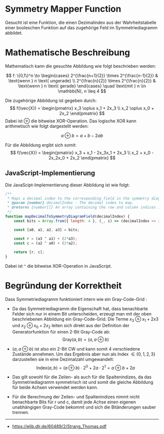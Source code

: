 
# Symmetry Mapper Function

Gesucht ist eine Funktion, die einen Dezimalindex aus der Wahrheitstabelle einer booleschen Funktion auf das zugehörige Feld im Symmetriediagramm abbildet. 
# Mathematische Beschreibung
Mathematisch kann die gesuchte Abbildung wie folgt beschrieben werden:

$$
f: \{0,1\}^n \to \begin{cases}
    2^{\frac{n+1}{2}} \times 2^{\frac{n-1}{2}} & \text{wenn } n \text{ ungerade} \\
    2^{\frac{n}{2}} \times 2^{\frac{n}{2}} & \text{wenn } n \text{ gerade}
\end{cases} \quad \text{mit } n \in \mathbb{N}, n \leq 4
$$

Die zugehörige Abbildung ist gegeben durch:
$$
f(\vec{X}) = \begin{pmatrix}
    x_3 \oplus x_1 + 2x_3  \\
    x_2 \oplus x_0 + 2x_2 
\end{pmatrix}
$$
Dabei ist $\oplus$ die bitweise XOR-Operation.
Das logische XOR kann arithmetisch wie folgt dargestellt werden:

$$
a \oplus b = a + b - 2ab
$$



Für die Abbildung ergibt sich somit:
$$
f(\vec{X}) = \begin{pmatrix}
    x_3 + x_1 - 2x_3x_1 + 2x_3 \\
    x_2 + x_0 - 2x_2x_0 + 2x_2
\end{pmatrix}
$$
## JavaScript-Implementierung
Die JavaScipt-Implementierung dieser Abbildung ist wie folgt:


```js
/**
 * Maps a decimal index to the corresponding field in the symmetry diagram.
 * @param {number} decimalIndex - The decimal index to map.
 * @returns {number[]} An array containing the row and column indices in the symmetry diagram.
 */
function mapDecimalToSymmetryDiagramField(decimalIndex) {
    const bits = Array.from({ length: 4 }, (_, i) => (decimalIndex >> i) & 1);

    const [a0, a1, a2, a3] = bits;

    const r = (a3 ^ a1) + (2*a3);
    const c = (a2 ^ a0) + (2*a2);
    
    return [r, c];
}
```
Dabei ist `^` die bitweise XOR-Operation in JavaScript.

# Begründung der Korrektheit

Dass Symmetriediagramm funktioniert intern wie ein Gray-Code-Grid :
- Da das Symmetriediagramm die Eigenschaft hat, dass benachbarte Felder sich nur in einem Bit unterscheiden, erzeugt man mit der oben beschriebenen Abbildung ein Gray-Code-Grid. Die Terme $x_3 \oplus x_1 + 2x3$ und $x_2 \oplus x_0 + 2x_2$ leiten sich direkt aus der Definition der Generatorfunktion für einen 2-Bit Gray-Code ab:
$$
\text{Gray}(a,b) = (a,a \oplus b )
$$

- $(a,a \oplus b )$ ist also ein 2-Bit CW und kann somit 4 verschiedene Zustände annehmen. Um das Ergebnis aber nun als Index $\in \{0,1,2,3\}$ darzustellen sie in eine Dezimalzahl umgewandelt:
$$
\text{Index}(a,b) = (a\oplus b) \cdot 2^0 + 2a \cdot 2^1 = a \oplus b + 2a
$$
- Das gilt sowohl für die Zeilen- als auch für die Spaltenindizes, da das Symmetriediagramm symmetrisch ist und somit die gleiche Abbildung für beide Achsen verwendet werden kann.
- Für die Berechnung der Zeilen- und Spaltenindizes nimmt nicht benachbarte Bits für r und c, damit jede Achse einen eigenen unabhängigen Gray-Code bekommt und sich die Bitänderungen sauber trennen.






---



- https://elib.dlr.de/60489/2/Strang_Thomas.pdf